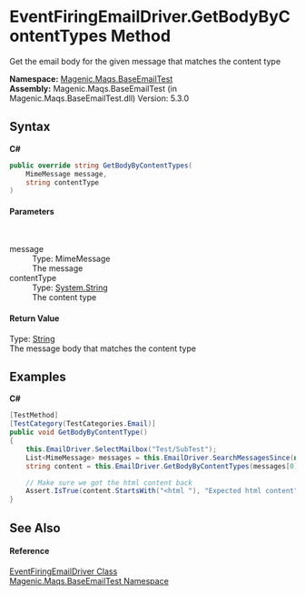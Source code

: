 # EventFiringEmailDriver.GetBodyByContentTypes Method 
 

Get the email body for the given message that matches the content type

**Namespace:**&nbsp;<a href="#/MAQS_5/Email_AUTOGENERATED/Magenic-Maqs-BaseEmailTest_Namespace">Magenic.Maqs.BaseEmailTest</a><br />**Assembly:**&nbsp;Magenic.Maqs.BaseEmailTest (in Magenic.Maqs.BaseEmailTest.dll) Version: 5.3.0

## Syntax

**C#**<br />
``` C#
public override string GetBodyByContentTypes(
	MimeMessage message,
	string contentType
)
```


#### Parameters
&nbsp;<dl><dt>message</dt><dd>Type: MimeMessage<br />The message</dd><dt>contentType</dt><dd>Type: <a href="http://msdn2.microsoft.com/en-us/library/s1wwdcbf" target="_blank">System.String</a><br />The content type</dd></dl>

#### Return Value
Type: <a href="http://msdn2.microsoft.com/en-us/library/s1wwdcbf" target="_blank">String</a><br />The message body that matches the content type

## Examples

**C#**<br />
``` C#
[TestMethod]
[TestCategory(TestCategories.Email)]
public void GetBodyByContentType()
{
    this.EmailDriver.SelectMailbox("Test/SubTest");
    List<MimeMessage> messages = this.EmailDriver.SearchMessagesSince(new DateTime(2016, 3, 11), false);
    string content = this.EmailDriver.GetBodyByContentTypes(messages[0], "text/html");

    // Make sure we got the html content back
    Assert.IsTrue(content.StartsWith("<html "), "Expected html content");
}
```


## See Also


#### Reference
<a href="#/MAQS_5/Email_AUTOGENERATED/EventFiringEmailDriver_Class">EventFiringEmailDriver Class</a><br /><a href="#/MAQS_5/Email_AUTOGENERATED/Magenic-Maqs-BaseEmailTest_Namespace">Magenic.Maqs.BaseEmailTest Namespace</a><br />